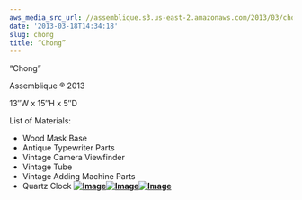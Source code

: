 ```yaml
---
aws_media_src_url: //assemblique.s3.us-east-2.amazonaws.com/2013/03/chong-close.jpg
date: '2013-03-18T14:34:18'
slug: chong
title: “Chong”
---
```


 “Chong”

 Assemblique ® 2013

 13″W x 15″H x 5″D

 List of Materials:

  * Wood Mask Base
 * Antique Typewriter Parts
 * Vintage Camera Viewfinder
 * Vintage Tube
 * Vintage Adding Machine Parts
 * Quartz Clock
  **[![Image](//assemblique.s3.us-east-2.amazonaws.com/2013/03/chong-close.jpg?w=487)](//assemblique.s3.us-east-2.amazonaws.com/2013/03/chong-close.jpg)[![Image](//assemblique.s3.us-east-2.amazonaws.com/2013/03/chong-angle.jpg?w=487)](//assemblique.s3.us-east-2.amazonaws.com/2013/03/chong-angle.jpg)[![Image](//assemblique.s3.us-east-2.amazonaws.com/2013/03/chong.jpg?w=487)](//assemblique.s3.us-east-2.amazonaws.com/2013/03/chong.jpg)**